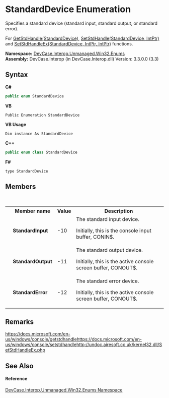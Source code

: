 # StandardDevice Enumeration
 

Specifies a standard device (standard input, standard output, or standard error). 

 For <a href="M_DevCase_Interop_Unmanaged_Win32_NativeMethods_GetStdHandle">GetStdHandle(StandardDevice)</a>, <a href="M_DevCase_Interop_Unmanaged_Win32_NativeMethods_SetStdHandle">SetStdHandle(StandardDevice, IntPtr)</a> and <a href="M_DevCase_Interop_Unmanaged_Win32_NativeMethods_SetStdHandleEx">SetStdHandleEx(StandardDevice, IntPtr, IntPtr)</a> functions.

**Namespace:**&nbsp;<a href="N_DevCase_Interop_Unmanaged_Win32_Enums">DevCase.Interop.Unmanaged.Win32.Enums</a><br />**Assembly:**&nbsp;DevCase.Interop (in DevCase.Interop.dll) Version: 3.3.0.0 (3.3)

## Syntax

**C#**<br />
``` C#
public enum StandardDevice
```

**VB**<br />
``` VB
Public Enumeration StandardDevice
```

**VB Usage**<br />
``` VB Usage
Dim instance As StandardDevice
```

**C++**<br />
``` C++
public enum class StandardDevice
```

**F#**<br />
``` F#
type StandardDevice
```


## Members
&nbsp;<table><tr><th></th><th>Member name</th><th>Value</th><th>Description</th></tr><tr><td /><td target="F:DevCase.Interop.Unmanaged.Win32.Enums.StandardDevice.StandardInput">**StandardInput**</td><td>-10</td><td>The standard input device. 

 Initially, this is the console input buffer, CONIN$.</td></tr><tr><td /><td target="F:DevCase.Interop.Unmanaged.Win32.Enums.StandardDevice.StandardOutput">**StandardOutput**</td><td>-11</td><td>The standard output device. 

 Initially, this is the active console screen buffer, CONOUT$.</td></tr><tr><td /><td target="F:DevCase.Interop.Unmanaged.Win32.Enums.StandardDevice.StandardError">**StandardError**</td><td>-12</td><td>The standard error device. 

 Initially, this is the active console screen buffer, CONOUT$.</td></tr></table>

## Remarks
<a href="https://docs.microsoft.com/en-us/windows/console/getstdhandle" target="_blank">https://docs.microsoft.com/en-us/windows/console/getstdhandle</a><a href="https://docs.microsoft.com/en-us/windows/console/setstdhandle" target="_blank">https://docs.microsoft.com/en-us/windows/console/setstdhandle</a><a href="http://undoc.airesoft.co.uk/kernel32.dll/SetStdHandleEx.php" target="_blank">http://undoc.airesoft.co.uk/kernel32.dll/SetStdHandleEx.php</a>

## See Also


#### Reference
<a href="N_DevCase_Interop_Unmanaged_Win32_Enums">DevCase.Interop.Unmanaged.Win32.Enums Namespace</a><br />
